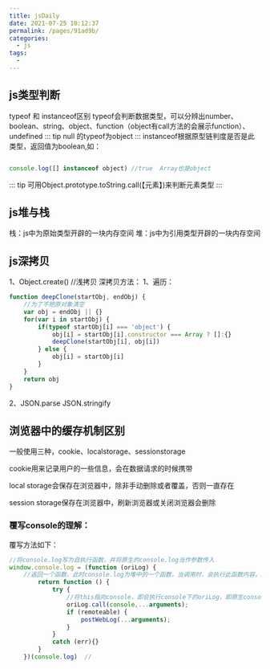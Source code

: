```yaml
---
title: jsDaily
date: 2021-07-25 10:12:37
permalink: /pages/91ad9b/
categories:
  - js
tags:
  - 
---
```

## js类型判断

 typeof 和 instanceof区别
 typeof会判断数据类型，可以分辨出number、boolean、string、object、function（object有call方法的会展示function）、undefined
 ::: tip
 null 的typeof为object
 :::
 instanceof根据原型链判度是否是此类型，返回值为boolean,如：
 ```js

 console.log([] instanceof object) //true  Array也是object

 ```

 ::: tip
  可用Object.prototype.toString.call(【元素】)来判断元素类型
 :::

 ## js堆与栈
 栈：js中为原始类型开辟的一块内存空间
 堆：js中为引用类型开辟的一块内存空间

 ## js深拷贝
 1、Object.create()  //浅拷贝
 深拷贝方法：
 1、遍历：
 ```js
 function deepClone(startObj, endObj) {
     //为了不把原对象清空
     var obj = endObj || {}
     for(var i in startObj) {
         if(typeof startObj[i] === 'object') {
             obj[i] = startObj[i].constructor === Array ? []:{}
             deepClone(startObj[i], obj[i])
         } else {
             obj[i] = startObj[i]
         }
     }
     return obj
 }
 ```
 2、JSON.parse  JSON.stringify


 ## 浏览器中的缓存机制区别
 一般使用三种，cookie、localstorage、sessionstorage

 cookie用来记录用户的一些信息，会在数据请求的时候携带

 local storage会保存在浏览器中，除非手动删除或者覆盖，否则一直存在

 session storage保存在浏览器中，刷新浏览器或关闭浏览器会删除


### 覆写console的理解：
覆写方法如下：
```js
//将console.log写为自执行函数，并将原生的console.log当作参数传入
window.console.log = (function (oriLog) {
    //返回一个函数，此时console.log为堆中的一个函数，当调用时，会执行此函数内容，即oriLog.call（）
        return function () {
            try {
                //将this指向console，即会执行console下的oriLog，即原生console.log指令
                oriLog.call(console,...arguments);
                if (remoteable) {
                    postWebLog(...arguments);
                }
            }
            catch (err){}
        }
    })(console.log)  //
```